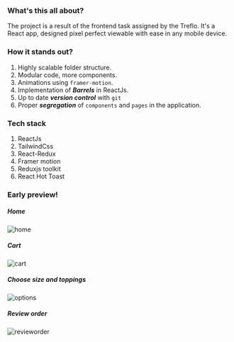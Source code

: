 ### What's this all about?
The project is a result of the frontend task assigned by the Treflo. It's a React app, designed pixel perfect viewable with ease in any mobile device.

### How it stands out?
1. Highly scalable folder structure.
2. Modular code, more components.
3. Animations using `framer-motion`.
4. Implementation of ***Barrels*** in ReactJs.
5. Up to date ***version control*** with `git`
6. Proper ***segregation*** of `components` and `pages` in the application.

### Tech stack
1. ReactJs
2. TailwindCss
3. React-Redux
4. Framer motion
5. Reduxjs toolkit
6. React Hot Toast

### Early preview!

##### Home
![home](https://user-images.githubusercontent.com/34797335/235214256-fadb4a98-abdf-4944-bd28-b5b4822e5b47.png)

##### Cart
![cart](https://user-images.githubusercontent.com/34797335/235214297-a6de2bb1-8fd1-4bd0-9e11-07038b5d736c.png)

##### Choose size and toppings
![options](https://user-images.githubusercontent.com/34797335/235215364-5e8da66d-6d15-4cfe-b286-bf873d420fd6.png)

##### Review order
![revieworder](https://user-images.githubusercontent.com/34797335/235215389-f6e3e049-9dc9-47d6-b1f4-6b2bdc94c7cd.png)
